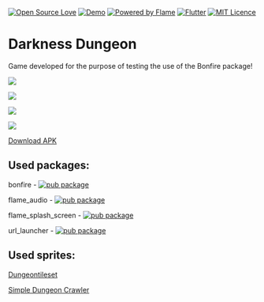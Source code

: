 [![Open Source Love](https://badges.frapsoft.com/os/v1/open-source.svg?v=102)](https://github.com/RafaelBarbosatec/darkness_dungeon)
[![Demo](https://img.shields.io/badge/Download-APK-green)](https://github.com/RafaelBarbosatec/darkness_dungeon/raw/master/demo/demo.apk)
[![Powered by Flame](https://img.shields.io/badge/Powered%20by-%F0%9F%94%A5-orange.svg)](https://flame-engine.org)
[![Flutter](https://img.shields.io/badge/Made%20with-Flutter-blue.svg)](https://flutter.dev/)
[![MIT Licence](https://badges.frapsoft.com/os/mit/mit.svg?v=103)](https://opensource.org/licenses/mit-license.php)


# Darkness Dungeon

Game developed for the purpose of testing the use of the Bonfire package!

![](https://github.com/RafaelBarbosatec/darkness_dungeon/blob/master/media/print1.jpg)

![](https://github.com/RafaelBarbosatec/darkness_dungeon/blob/master/media/print2.jpg)

![](https://github.com/RafaelBarbosatec/darkness_dungeon/blob/master/media/print3.jpg)

[![](http://boleiroapp.com.br/dist/img/google-play-badge.png)](https://play.google.com/store/apps/details?id=com.rafaelbarbosatec.darkness_dungeon)

[Download APK](https://github.com/RafaelBarbosatec/darkness_dungeon/raw/master/demo/demo.apk)



## Used packages:
bonfire - [![pub package](https://img.shields.io/pub/v/bonfire.svg)](https://pub.dev/packages/bonfire)

flame_audio - [![pub package](https://img.shields.io/pub/v/flame_audio.svg)](https://pub.dev/packages/flame_audio)

flame_splash_screen - [![pub package](https://img.shields.io/pub/v/flame_splash_screen.svg)](https://pub.dev/packages/flame_splash_screen)

url_launcher - [![pub package](https://img.shields.io/pub/v/url_launcher.svg)](https://pub.dev/packages/url_launcher)

## Used sprites:

[Dungeontileset](https://0x72.itch.io/dungeontileset-ii)

[Simple Dungeon Crawler](https://o-lobster.itch.io/simple-dungeon-crawler-16x16-pixel-pack)
